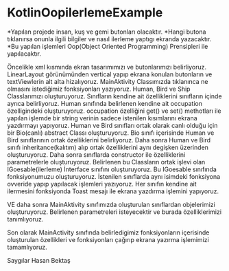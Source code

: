 # KotlinOopilerlemeExample


*Yapılan projede insan, kuş ve gemi butonları olacaktır.
*Hangi butona tıklanırsa onunla ilgili bilgiler ve nasıl ilerleme yaptıgı ekranda yazacaktır.
*Bu yapılan işlemleri Oop(Object Oriented Programming) Prensipleri ile yapılacaktır.



Öncelikle xml kısmında ekran tasarımımızı ve butonlarımızı belirliyoruz.
LinearLayout görünümünden vertical yapıp ekrana konulan butonların ve textViewlerin alt alta hizalıyoruz.
MainAktivity Classımızda tıklanınca ne olmasını istediğimiz fonksiyonları yazıyoruz.
Human, Bird ve Ship Classlarımızı oluşturuyoruz.
Sınıfların kendine ait özelliklerini sınıfların içinde ayrıca belirliyoruz.
Human sınıfında belirlenen kendine ait occupation özelligindeki oluşturuyoruz.
occupation özelliğini get() ve set() methotları ile yapılan işlemde bir string verinin sadece istenilen kısımlarını ekrana yazdırmayı yapıyoruz.
Human ve Bird sınıfları ortak olarak canlı olduğu için bir Bio(canlı) abstract Classı oluşturuyoruz.
Bio sınıfı içerisinde Human ve Bird sınıflarının ortak özelliklerini belirliyoruz.
Daha sonra Human ve Bird sınıfı inheritance(kalıtım) alıp ortak özelliklerini aynı degişken üzerinden oluşturuyoruz.
Daha sonra sınıflarda constructor ile özelliklerini parametrelerle oluşturuyoruz. 
Belirlenen bu Classların ortak işlevi olan IGoesable(ilerleme) İnterface sınıfını oluşturuyoruz.
Bu IGoesable sınıfında fonksiyonumuzu oluşturuyoruz.
İstenilen sınıflarda aynı isimdeki fonksiyona ovveride yapıp yapılacak işlemleri yazıyoruz.
Her sınıfın kendine ait ilermesini fonksiyonda Toast mesajı ile ekrana yazdırma işlemini yapıyoruz.



VE daha sonra MainAktivity sınıfımızda oluşturulan sınıflardan objelerimizi oluşturuyoruz.
Belirlenen parametreleri isteyecektir ve burada özelliklerimizi tanımlıyoruz.

Son olarak MainActivity sınıfında belirledigimiz fonksiyonların içerisinde oluşturulan özellikleri ve fonksiyonları çağırıp ekrana yazırma işlemimizi tamamlıyoruz.

Saygılar
Hasan Bektaş
